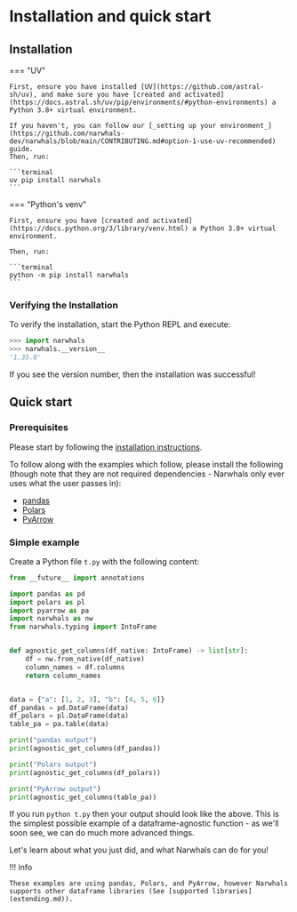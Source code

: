 # Installation and quick start

## Installation

=== "UV"

    First, ensure you have installed [UV](https://github.com/astral-sh/uv), and make sure you have [created and activated](https://docs.astral.sh/uv/pip/environments/#python-environments) a Python 3.8+ virtual environment.

    If you haven't, you can follow our [_setting up your environment_](https://github.com/narwhals-dev/narwhals/blob/main/CONTRIBUTING.md#option-1-use-uv-recommended) guide.
    Then, run:

    ```terminal
    uv pip install narwhals
    ```

=== "Python's venv"

    First, ensure you have [created and activated](https://docs.python.org/3/library/venv.html) a Python 3.8+ virtual environment.

    Then, run:

    ```terminal
    python -m pip install narwhals
    ```

### Verifying the Installation

To verify the installation, start the Python REPL and execute:

```python
>>> import narwhals
>>> narwhals.__version__
'1.35.0'
```

If you see the version number, then the installation was successful!

## Quick start

### Prerequisites

Please start by following the [installation instructions](installation.md).

To follow along with the examples which follow, please install the following (though note that
they are not required dependencies - Narwhals only ever uses what the user passes in):

- [pandas](https://pandas.pydata.org/docs/getting_started/install.html)
- [Polars](https://pola-rs.github.io/polars/user-guide/installation/)
- [PyArrow](https://arrow.apache.org/docs/python/install.html)

### Simple example

Create a Python file `t.py` with the following content:

```python exec="1" source="above" session="quickstart" result="python"
from __future__ import annotations

import pandas as pd
import polars as pl
import pyarrow as pa
import narwhals as nw
from narwhals.typing import IntoFrame


def agnostic_get_columns(df_native: IntoFrame) -> list[str]:
    df = nw.from_native(df_native)
    column_names = df.columns
    return column_names


data = {"a": [1, 2, 3], "b": [4, 5, 6]}
df_pandas = pd.DataFrame(data)
df_polars = pl.DataFrame(data)
table_pa = pa.table(data)

print("pandas output")
print(agnostic_get_columns(df_pandas))

print("Polars output")
print(agnostic_get_columns(df_polars))

print("PyArrow output")
print(agnostic_get_columns(table_pa))
```

If you run `python t.py` then your output should look like the above.
This is the simplest possible example of a dataframe-agnostic function - as we'll soon
see, we can do much more advanced things.

Let's learn about what you just did, and what Narwhals can do for you!

!!! info

    These examples are using pandas, Polars, and PyArrow, however Narwhals
    supports other dataframe libraries (See [supported libraries](extending.md)).
